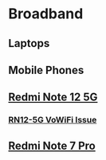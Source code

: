 # Broadband

## Laptops

## Mobile Phones

## [Redmi Note 12 5G](./redmi-note-12-5g/README.md)
### [RN12-5G VoWiFi Issue](./redmi-note-12-5g/VoWiFi-Issue.md)

## [Redmi Note 7 Pro](./redmi-note-7pro/README.md)

